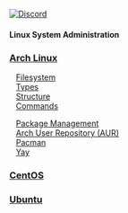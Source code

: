 [![Discord](https://img.shields.io/discord/1193946747878260767?color=blue&label=Discord&logo=discord&logoColor=white)](https://discord.gg/KmAkuNyr)

#### Linux System Administration

### [Arch Linux](https://github.com/shaun-barnard/linux-system-administration/tree/main/arch-linux)
&nbsp;&nbsp; [Filesystem](https://github.com/shaun-barnard/linux-system-administration/blob/main/arch-linux/filesystem.md)<br>
&nbsp;&nbsp; [Types](https://github.com/shaun-barnard/linux-system-administration/blob/main/arch-linux/filesystem.md#types)<br>
&nbsp;&nbsp; [Structure](https://github.com/shaun-barnard/linux-system-administration/blob/main/arch-linux/filesystem.md#structure)<br>
&nbsp;&nbsp; [Commands](https://github.com/shaun-barnard/linux-system-administration/blob/main/arch-linux/filesystem.md#commands)<br>

&nbsp;&nbsp; [Package Management](https://github.com/shaun-barnard/linux-system-administration/blob/main/arch-linux/package-management.md)<br>
&nbsp;&nbsp; [Arch User Repository (AUR)](https://github.com/shaun-barnard/linux-system-administration/blob/main/arch-linux/package-management.md#arch-user-repository-aur)<br>
&nbsp;&nbsp; [Pacman](https://github.com/shaun-barnard/linux-system-administration/blob/main/arch-linux/package-management.md#pacman)<br>
&nbsp;&nbsp; [Yay](https://github.com/shaun-barnard/linux-system-administration/blob/main/arch-linux/package-management.md#yay-yet-another-yaourt)<br>

### [CentOS](https://github.com/shaun-barnard/linux-system-administration/tree/main/centos)
### [Ubuntu](https://github.com/shaun-barnard/linux-system-administration/tree/main/ubuntu)

